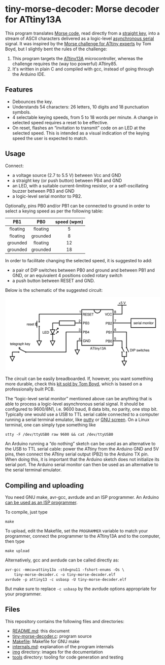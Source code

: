 # tiny-morse-decoder: Morse decoder for ATtiny13A

This program translates [Morse code][], read directly from a [straight
key][], into a stream of ASCII characters delivered as a logic-level
[asynchronous serial][] signal. It was inspired by the [Morse challenge
for ATtiny experts][challenge] by Tom Boyd, but I slightly bent the
rules of the challenge:

1. This program targets the [ATtiny13A][] microcontroller, whereas the
   challenge requires the (way too powerful) ATtiny85.
2. It's written in plain C and compiled with gcc, instead of going
   through the Arduino IDE.

[Morse code]: https://en.wikipedia.org/wiki/Morse_code
[straight key]: https://en.wikipedia.org/wiki/Telegraph_key
[asynchronous serial]: https://en.wikipedia.org/wiki/Asynchronous_serial_communication
[challenge]: http://sheepdogguides.com/arduino/aht8d-ATtiny%20Morse%20chall.htm
[ATtiny13A]: https://www.microchip.com/wwwproducts/en/ATtiny13A

## Features

* Debounces the key.
* Understands 54 characters: 26 letters, 10 digits and 18 punctuation
  symbols.
* 4 selectable keying speeds, from 5 to 18 words per minute. A change in
  selected speed requires a reset to be effective.
* On reset, flashes an “invitation to transmit” code on an LED at the
  selected speed. This is intended as a visual indication of the keying
  speed the user is expected to match.

## Usage

Connect:

* a voltage source (2.7 to 5.5 V) between Vcc and GND
* a straight key (or push button) between PB4 and GND
* an LED, with a suitable current-limiting resistor, or a
  self-oscillating buzzer between PB3 and GND
* a logic-level serial monitor to PB2.

Optionally, pins PB0 and/or PB1 can be connected to ground in order to
select a keying speed as per the following table:

|   PB1    |   PB0    | speed (wpm) |
|:--------:|:--------:|:-----------:|
| floating | floating |     5       |
| floating | grounded |     8       |
| grounded | floating |    12       |
| grounded | grounded |    18       |

In order to facilitate changing the selected speed, it is suggested to
add:

* a pair of DIP switches between PB0 and ground and between PB1 and GND,
  or an equivalent 4 positions coded rotary switch
* a push button between RESET and GND.

Below is the schematic of the suggested circuit:

![](img/schematic.svg)

The circuit can be easily breadboarded. If, however, you want something
more durable, check this [kit sold by Tom Boyd][kit], which is based on
a professionally built PCB.

The “logic-level serial monitor” mentioned above can be anything that is
able to process a logic-level asynchronous serial signal. It should be
configured to 9600/8N1, i.e. 9600&nbsp;baud, 8&nbsp;data bits, no
parity, one stop bit. Typically one would use a USB to TTL serial cable
connected to a computer running a serial terminal emulator, like
[putty][] or [GNU screen][]. On a Linux terminal, one can simply type
something like

```text
stty -F /dev/ttyUSB0 raw 9600 && cat /dev/ttyUSB0
```

An Arduino running a “do nothing” sketch can be used as an alternative
to the USB to TTL serial cable: power the ATtiny from the Arduino GND
and 5V pins, then connect the ATtiny serial output (PB2) to the Arduino
TX pin. When doing this, it is important that the Arduino sketch does
not initialize its serial port. The Arduino serial monitor can then be
used as an alternative to the serial terminal emulator.

[kit]: http://sheepdogguides.com/elec/pcb/PCB271-ATtiny%20Morse%20brd1.htm
[putty]: https://www.chiark.greenend.org.uk/~sgtatham/putty/
[GNU screen]: https://www.gnu.org/software/screen/

## Compiling and uploading

You need GNU make, avr-gcc, avrdude and an ISP programmer. An Arduino
[can be used as an ISP programmer][arduino-isp].

To compile, just type

```text
make
```

To upload, edit the Makefile, set the `PROGRAMMER` variable to match
your programmer, connect the programmer to the ATtiny13A and to the
computer, then type

```text
make upload
```

Alternatively, gcc and avrdude can be called directly as:

```text
avr-gcc -mmcu=attiny13a -std=gnu11 -fshort-enums -Os \
    tiny-morse-decoder.c -o tiny-morse-decoder.elf
avrdude -p attiny13 -c usbasp -U tiny-morse-decoder.elf
```

But make sure to replace `-c usbasp` by the avrdude options appropriate
for your programmer.

[arduino-isp]: https://www.arduino.cc/en/Tutorial/ArduinoISP

## Files

This repository contains the following files and directories:

* [README.md](README.md): this document
* [tiny-morse-decoder.c](tiny-morse-decoder.c): program source
* [Makefile](Makefile): Makefile for GNU make
* [internals.md](internals.md): explanation of the program internals
* [img](img/) directory: images for the documentation
* [tools](tools/) directory: tooling for code generation and testing

